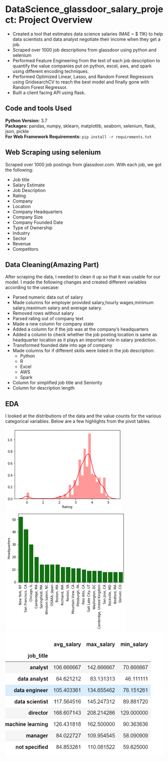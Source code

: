 # DataScience_glassdoor_salary_project: Project Overview 
* Created a tool that estimates data science salaries (MAE ~ $ 11K) to help data scientists and data analyst negotiate their income when they get a job.
* Scraped over 1000 job descriptions from glassdoor using python and selenium
* Performed Feature Engineering from the text of each job description to quantify the value companies put on python, excel, aws, and spark using different encoding techniques. 
* Performed Optimized Linear, Lasso, and Random Forest Regressors using GridsearchCV to reach the best model and finally gone with Random Forest Regressor. 
* Built a client facing API using flask.

## Code and tools Used 
**Python Version:** 3.7  
**Packages:** pandas, numpy, sklearn, matplotlib, seaborn, selenium, flask, json, pickle  
**For Web Framework Requirements:**  ```pip install -r requirements.txt```

## Web Scraping using selenium
Scraped over 1000 job postings from glassdoor.com. With each job, we got the following:
*	Job title
*	Salary Estimate
*	Job Description
*	Rating
*	Company 
*	Location
*	Company Headquarters 
*	Company Size
*	Company Founded Date
*	Type of Ownership 
*	Industry
*	Sector
*	Revenue
*	Competitors 

## Data Cleaning(Amazing Part)
After scraping the data, I needed to clean it up so that it was usable for our model. I made the following changes and created different variables according to the usecase:

*	Parsed numeric data out of salary 
*	Made columns for employer provided salary,hourly wages,minimum salary,maximum salary and average salary. 
*	Removed rows without salary 
*	Parsed rating out of company text 
*	Made a new column for company state 
*	Added a column for if the job was at the company’s headquarters
* Added a column to check whether the job posting location is same as headquarter location as it plays an important role in salary prediction. 
*	Transformed founded date into age of company 
*	Made columns for if different skills were listed in the job description:
    * Python  
    * R  
    * Excel  
    * AWS  
    * Spark 
*	Column for simplified job title and Seniority 
*	Column for description length 

## EDA
I looked at the distributions of the data and the value counts for the various categorical variables. Below are a few highlights from the pivot tables. 

![alt text](https://github.com/architsharrma/DataScience_glassdoor_salary_project/blob/main/salary.png "Salary distribution")
![alt text](https://github.com/architsharrma/DataScience_glassdoor_salary_project/blob/main/top%2020%20headquarters.png "Top 20 headquarters")
![alt text](https://github.com/architsharrma/DataScience_glassdoor_salary_project/blob/main/insights.PNG "Insights")
